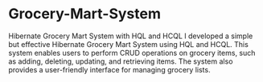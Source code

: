 # Grocery-Mart-System
Hibernate Grocery Mart System with HQL and HCQL  I developed a simple but effective Hibernate Grocery Mart System using HQL and HCQL. This system enables users to perform CRUD operations on grocery items, such as adding, deleting, updating, and retrieving items. The system also provides a user-friendly interface for managing grocery lists.
